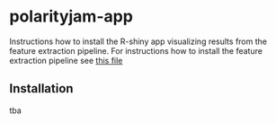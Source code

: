 # polarityjam-app

Instructions how to install the R-shiny app visualizing results from the feature extraction pipeline.
For instructions how to install the feature extraction pipeline see [this file](polarityjam/README.md)

## Installation
tba